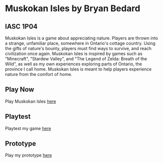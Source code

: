 # Muskokan Isles by Bryan Bedard
## IASC 1P04

Muskokan Isles is a game about appreciating nature. Players are thrown into a strange, unfamiliar place, somewhere in Ontario's cottage country. Using the gifts of nature's bounty, players must find ways to survive, and reach civilization once again. Muskokan Isles is inspired by games such as "Minecraft", "Stardew Valley", and "The Legend of Zelda: Breath of the Wild", as well as my own experiences exploring parts of Ontario, the province I call home. Muskokan Isles is meant to help players experience nature from the comfort of home.

## Play Now

Play Muskokan Isles [here](final_build/MuskokanIsles_Final.html)

## Playtest

Playtest my game [here](playtest/playtest)

## Prototype
Play my prototype [here](prototype/MuskokanIsles_Prototype.html)
